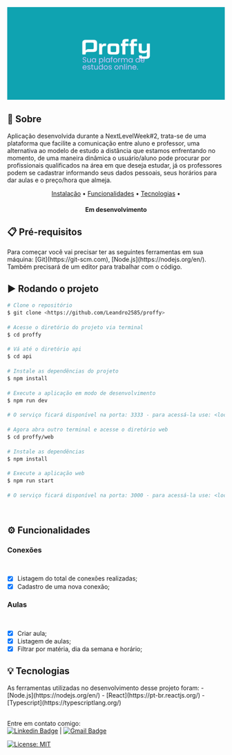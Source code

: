 <img alt="Proffy" title="Proffy" src="./assets/banner.svg"/>
<h2>📌 Sobre</h2>
<p align="left">
Aplicação desenvolvida durante a NextLevelWeek#2, trata-se de uma plataforma que facilite a comunicação entre aluno e professor, uma alternativa ao modelo de estudo a distância que estamos enfrentando no momento, de uma maneira dinâmica o usuário/aluno pode procurar por profissionais qualificados na área em que deseja estudar, já os professores podem se cadastrar informando seus dados pessoais, seus horários para dar aulas e o preço/hora que almeja.
</p>
<p align="center">
      <a href="#Pré-requisitos">Instalação</a> • 
      <a href="#Funcionalidades">Funcionalidades</a> • 
      <a href="#Tecnologias">Tecnologias</a> • 
</p>
<h4 align="center">
Em desenvolvimento
</h4>

<h2>📋 Pré-requisitos</h2>
Para começar você vai precisar ter as seguintes ferramentas em sua máquina:
[Git](https://git-scm.com), [Node.js](https://nodejs.org/en/).
Também precisará de um editor para trabalhar com o código.

<h2>▶️ Rodando o projeto</h2>

``` bash
# Clone o repositório
$ git clone <https://github.com/Leandro2585/proffy>

# Acesse o diretório do projeto via terminal
$ cd proffy

# Vá até o diretório api
$ cd api

# Instale as dependências do projeto
$ npm install

# Execute a aplicação em modo de desenvolvimento
$ npm run dev

# O serviço ficará disponível na porta: 3333 - para acessá-la use: <localhost:3333>

# Agora abra outro terminal e acesse o diretório web
$ cd proffy/web

# Instale as dependências
$ npm install

# Execute a aplicação web
$ npm run start

# O serviço ficará disponível na porta: 3000 - para acessá-la use: <localhost:3000>

```
<br/>

<h2>⚙️ Funcionalidades</h2>

<h3> Conexões</h3><br>

- [x] Listagem do total de conexões realizadas;<br>
- [x] Cadastro de uma nova conexão;<br>

<h3> Aulas</h3><br>

- [x] Criar aula;<br>
- [x] Listagem de aulas;<br>
- [x] Filtrar por matéria, dia da semana e horário;<br>
<h2>💡 Tecnologias</h2>
As ferramentas utilizadas no desenvolvimento desse projeto foram:
- [Node.js](https://nodejs.org/en/)
- [React](https://pt-br.reactjs.org/)
- [Typescript](https://typescriptlang.org/)

 <br/> Entre em contato comigo:<br/> [![Linkedin Badge](https://img.shields.io/badge/-LeandroReal-blue?style=flat-square&logo=Linkedin&logoColor=white&link=https://www.linkedin.com/in/leandro-r-434b811a5/)](https://www.linkedin.com/in/leandro-r-434b811a5/) 
| 
[![Gmail Badge](https://img.shields.io/badge/-leo.real2585@gmail.com-c14438?style=flat-square&logo=Gmail&logoColor=white&link=mailto:leo.real2585@gmail.com)](mailto:leo.real2585@gmail.com)

[![License: MIT](https://img.shields.io/badge/License-MIT-blue.svg)](https://opensource.org/licenses/MIT)
